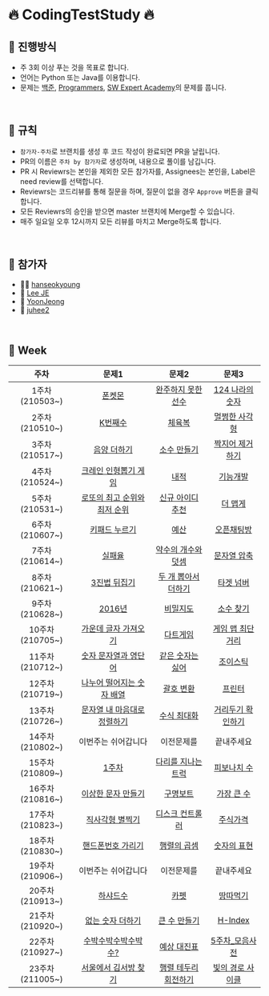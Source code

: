 # 🔥 CodingTestStudy 🔥

## 🌈 진행방식

- 주 3회 이상 푸는 것을 목표로 합니다.
- 언어는 Python 또는 Java를 이용합니다.
- 문제는 [백준](https://www.acmicpc.net/), [Programmers](https://programmers.co.kr/), [SW Expert Academy](https://swexpertacademy.com/main/main.do)의 문제를 풉니다.

<br>

## 🚀 규칙

- `참가자-주차`로 브랜치를 생성 후 코드 작성이 완료되면 PR을 날립니다.
- PR의 이름은 `주차 by 참가자`로 생성하며, 내용으로 풀이를 남깁니다.
- PR 시 Reviewrs는 본인을 제외한 모든 참가자를, Assignees는 본인을, Label은 need review를 선택합니다.
- Reviewrs는 코드리뷰를 통해 질문을 하며, 질문이 없을 경우 `Approve` 버튼을 클릭합니다.
- 모든 Reviewrs의 승인을 받으면 master 브랜치에 Merge할 수 있습니다.
- 매주 일요일 오후 12시까지 모든 리뷰를 마치고 Merge하도록 합니다.

<br>

## 🙋 참가자

- 🐕‍🦺 [hanseokyoung](https://github.com/hanseokyoung)
- 🐰 [Lee JE](https://github.com/jane096)
- 🐍 [YoonJeong](https://github.com/Yo0oN)
- 🙊 [juhee2](https://github.com/juhee2)

<br>

## 📅 Week

|주차|문제1|문제2|문제3|
|:-----:|:-----:|:-----:|:-----:|
|1주차(210503~)|[폰켓몬](https://programmers.co.kr/learn/courses/30/lessons/1845)|[완주하지 못한 선수](https://programmers.co.kr/learn/courses/30/lessons/42576)|[124 나라의 숫자](https://programmers.co.kr/learn/courses/30/lessons/12899)|
|2주차(210510~)|[K번째수](https://programmers.co.kr/learn/courses/30/lessons/42748)|[체육복](https://programmers.co.kr/learn/courses/30/lessons/42862)|[멀쩡한 사각형](https://programmers.co.kr/learn/courses/30/lessons/62048)|
|3주차(210517~)|[음양 더하기](https://programmers.co.kr/learn/courses/30/lessons/76501)|[소수 만들기](https://programmers.co.kr/learn/courses/30/lessons/12977)|[짝지어 제거하기](https://programmers.co.kr/learn/courses/30/lessons/12973)|
|4주차(210524~)|[크레인 인형뽑기 게임](https://programmers.co.kr/learn/courses/30/lessons/64061)|[내적](https://programmers.co.kr/learn/courses/30/lessons/70128)|[기능개발](https://programmers.co.kr/learn/courses/30/lessons/42586)|
|5주차(210531~)|[로또의 최고 순위와 최저 순위](https://programmers.co.kr/learn/courses/30/lessons/77484)|[신규 아이디 추천](https://programmers.co.kr/learn/courses/30/lessons/72410)|[더 맵게](https://programmers.co.kr/learn/courses/30/lessons/42626)|
|6주차(210607~)|[키패드 누르기](https://programmers.co.kr/learn/courses/30/lessons/67256)|[예산](https://programmers.co.kr/learn/courses/30/lessons/12982)|[오픈채팅방](https://programmers.co.kr/learn/courses/30/lessons/42888)|
|7주차(210614~)|[실패율](https://programmers.co.kr/learn/courses/30/lessons/42889)|[약수의 개수와 덧셈](https://programmers.co.kr/learn/courses/30/lessons/77884)|[문자열 압축](https://programmers.co.kr/learn/courses/30/lessons/60057)|
|8주차(210621~)|[3진법 뒤집기](https://programmers.co.kr/learn/courses/30/lessons/68935)|[두 개 뽑아서 더하기](https://programmers.co.kr/learn/courses/30/lessons/68644)|[타겟 넘버](https://programmers.co.kr/learn/courses/30/lessons/43165)|
|9주차(210628~)|[2016년](https://programmers.co.kr/learn/courses/30/lessons/12901)|[비밀지도](https://programmers.co.kr/learn/courses/30/lessons/17681)|[소수 찾기](https://programmers.co.kr/learn/courses/30/lessons/42839)|
|10주차(210705~)|[가운데 글자 가져오기](https://programmers.co.kr/learn/courses/30/lessons/12903)|[다트게임](https://programmers.co.kr/learn/courses/30/lessons/17682)|[게임 맵 최단거리](https://programmers.co.kr/learn/courses/30/lessons/1844)|
|11주차(210712~)|[숫자 문자열과 영단어](https://programmers.co.kr/learn/courses/30/lessons/81301)|[같은 숫자는 싫어](https://programmers.co.kr/learn/courses/30/lessons/12906)|[조이스틱](https://programmers.co.kr/learn/courses/30/lessons/42860)|
|12주차(210719~)|[나누어 떨어지는 숫자 배열](https://programmers.co.kr/learn/courses/30/lessons/12910)|[괄호 변환](https://programmers.co.kr/learn/courses/30/lessons/60058)|[프린터](https://programmers.co.kr/learn/courses/30/lessons/42587)|
|13주차(210726~)|[문자열 내 마음대로 정렬하기](https://programmers.co.kr/learn/courses/30/lessons/12915)|[수식 최대화](https://programmers.co.kr/learn/courses/30/lessons/67257)|[거리두기 확인하기](https://programmers.co.kr/learn/courses/30/lessons/81302)|
|14주차(210802~)|이번주는 쉬어갑니다|이전문제를|끝내주세요|
|15주차(210809~)|[1주차](https://programmers.co.kr/learn/courses/30/lessons/82612)|[다리를 지나는 트럭](https://programmers.co.kr/learn/courses/30/lessons/42583)|[피보나치 수](https://programmers.co.kr/learn/courses/30/lessons/12945)|
|16주차(210816~)|[이상한 문자 만들기](https://programmers.co.kr/learn/courses/30/lessons/12930)|[구명보트](https://programmers.co.kr/learn/courses/30/lessons/42885)|[가장 큰 수](https://programmers.co.kr/learn/courses/30/lessons/42746)|
|17주차(210823~)|[직사각형 별찍기](https://programmers.co.kr/learn/courses/30/lessons/12969)|[디스크 컨트롤러](https://programmers.co.kr/learn/courses/30/lessons/42627)|[주식가격](https://programmers.co.kr/learn/courses/30/lessons/42584)|
|18주차(210830~)|[핸드폰번호 가리기](https://programmers.co.kr/learn/courses/30/lessons/12948)|[행렬의 곱셈](https://programmers.co.kr/learn/courses/30/lessons/12949)|[숫자의 표현](https://programmers.co.kr/learn/courses/30/lessons/12924)|
|19주차(210906~)|이번주는 쉬어갑니다|이전문제를|끝내주세요|
|20주차(210913~)|[하샤드수](https://programmers.co.kr/learn/courses/30/lessons/12947)|[카펫](https://programmers.co.kr/learn/courses/30/lessons/42842)|[땅따먹기](https://programmers.co.kr/learn/courses/30/lessons/12913)|
|21주차(210920~)|[없는 숫자 더하기](https://programmers.co.kr/learn/courses/30/lessons/86051)|[큰 수 만들기](https://programmers.co.kr/learn/courses/30/lessons/42883)|[H-Index](https://programmers.co.kr/learn/courses/30/lessons/42747)|
|22주차(210927~)|[수박수박수박수박수?](https://programmers.co.kr/learn/courses/30/lessons/12922)|[예상 대진표](https://programmers.co.kr/learn/courses/30/lessons/12985)|[5주차_모음사전](https://programmers.co.kr/learn/courses/30/lessons/84512)|
|23주차(211005~)|[서울에서 김서방 찾기](https://programmers.co.kr/learn/courses/30/lessons/12919)|[행렬 테두리 회전하기](https://programmers.co.kr/learn/courses/30/lessons/77485)|[빛의 경로 사이클](https://programmers.co.kr/learn/courses/30/lessons/86052)|
